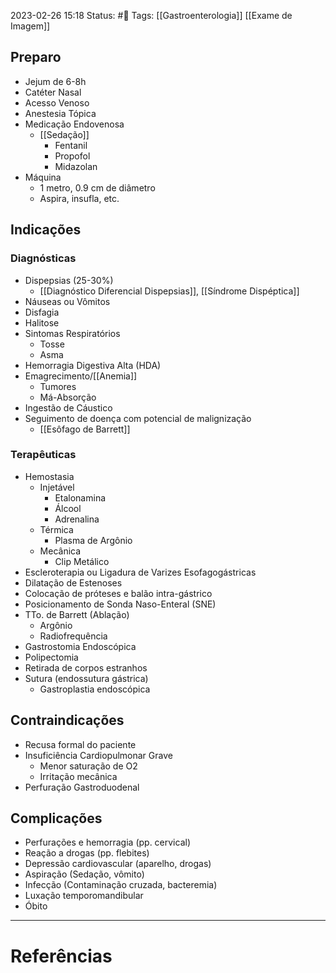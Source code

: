 2023-02-26 15:18
Status: #🌱 
Tags: [[Gastroenterologia]] [[Exame de Imagem]]
<br/>
## Preparo
- Jejum de 6-8h
- Catéter Nasal
- Acesso Venoso
- Anestesia Tópica
- Medicação Endovenosa
	- [[Sedação]]
		- Fentanil
		- Propofol
		- Midazolan
- Máquina
	- 1 metro, 0.9 cm de diâmetro
	- Aspira, insufla, etc.
## Indicações
### Diagnósticas
- Dispepsias (25-30%)
	- [[Diagnóstico Diferencial Dispepsias]], [[Síndrome Dispéptica]]
- Náuseas ou Vômitos
- Disfagia
- Halitose
- Sintomas Respiratórios
	- Tosse
	- Asma
- Hemorragia Digestiva Alta (HDA)
- Emagrecimento/[[Anemia]]
	- Tumores
	- Má-Absorção
- Ingestão de Cáustico
- Seguimento de doença com potencial de malignização
	- [[Esôfago de Barrett]]
### Terapêuticas
- Hemostasia
	- Injetável
		- Etalonamina
		- Álcool
		- Adrenalina
	- Térmica
		- Plasma de Argônio
	- Mecânica
		- Clip Metálico
- Escleroterapia ou Ligadura de Varizes Esofagogástricas
- Dilatação de Estenoses
- Colocação de próteses e balão intra-gástrico
- Posicionamento de Sonda Naso-Enteral (SNE)
- TTo. de Barrett (Ablação)
	- Argônio
	- Radiofrequência
- Gastrostomia Endoscópica
- Polipectomia
- Retirada de corpos estranhos
- Sutura (endossutura gástrica)
	- Gastroplastia endoscópica
## Contraindicações
- Recusa formal do paciente
- Insuficiência Cardiopulmonar Grave
	- Menor saturação de O2
	- Irritação mecânica
- Perfuração Gastroduodenal
## Complicações
- Perfurações e hemorragia (pp. cervical)
- Reação a drogas (pp. flebites)
- Depressão cardiovascular (aparelho, drogas)
- Aspiração (Sedação, vômito)
- Infecção (Contaminação cruzada, bacteremia)
- Luxação temporomandibular
- Óbito
____
# Referências

